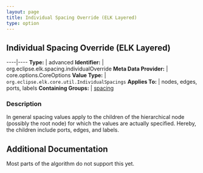 ```yaml
---
layout: page
title: Individual Spacing Override (ELK Layered)
type: option
---
```

## Individual Spacing Override (ELK Layered)

----|----
**Type:** | advanced
**Identifier:** | org.eclipse.elk.spacing.individualOverride
**Meta Data Provider:** | core.options.CoreOptions
**Value Type:** | `org.eclipse.elk.core.util.IndividualSpacings`
**Applies To:** | nodes, edges, ports, labels
**Containing Groups:** | [spacing](org-eclipse-elk-spacing)


### Description
In general spacing values apply to the children of the hierarchical node (possibly the root node) for which the values are actually specified. Hereby, the children include ports, edges, and labels. 

## Additional Documentation

Most parts of the algorithm do not support this yet.
